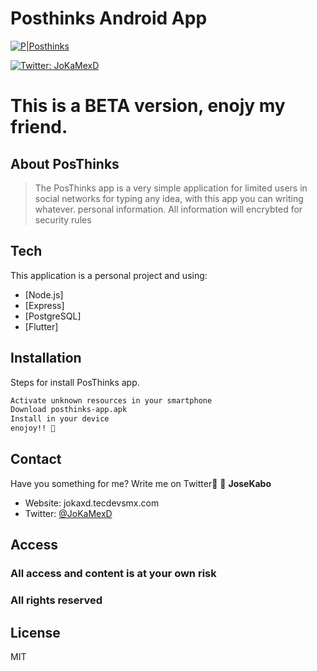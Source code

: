 # Posthinks Android App

[![P|Posthinks](http://weesofts.com/assetspublics/posthinks/img_download.png)](https://www.mediafire.com/file/p2l9yq317uwd92x/posthinkss-app.apk/file)

[![Twitter: JoKaMexD](https://img.shields.io/twitter/follow/JoKaMexD.svg?style=social)](https://twitter.com/JoKaMexD)

# This is a BETA version, enojy my friend.

## About PosThinks

> The PosThinks app is a very simple application for
> limited users in social networks for typing any
> idea, with this app you can writing whatever.
> personal information. All information will encrybted for security rules


## Tech

This application is a personal project and using:

- [Node.js]
- [Express]
- [PostgreSQL]
- [Flutter]


## Installation


Steps for install PosThinks app.

```sh
Activate unknown resources in your smartphone
Download posthinks-app.apk
Install in your device
enojoy!! 🎈
```

## Contact
Have you something for me? Write me on Twitter📢
👤 **JoseKabo**

* Website: jokaxd.tecdevsmx.com
* Twitter: [@JoKaMexD](https://twitter.com/JoKaMexD)


## Access
 ### All access and content is at your own risk

### All rights reserved
## License

MIT
